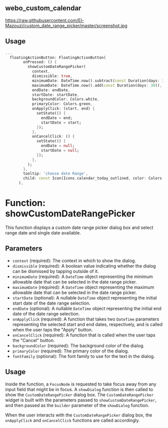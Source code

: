 ## webo_custom_calendar
https://raw.githubusercontent.com/El-Mazouzi/custom_date_range_picker/master/screenshot.jpg
## Usage

```dart
...
  floatingActionButton: FloatingActionButton(
        onPressed: () {
          showCustomDateRangePicker(
            context,
            dismissible: true,
            minimumDate: DateTime.now().subtract(const Duration(days: 30)),
            maximumDate: DateTime.now().add(const Duration(days: 30)),
            endDate: endDate,
            startDate: startDate,
            backgroundColor: Colors.white,
            primaryColor: Colors.green,
            onApplyClick: (start, end) {
              setState(() {
                endDate = end;
                startDate = start;
              });
            },
            onCancelClick: () {
              setState(() {
                endDate = null;
                startDate = null;
              });
            },
          );
        },
        tooltip: 'choose date Range',
        child: const Icon(Icons.calendar_today_outlined, color: Colors.white),
      ),
```

# Function: showCustomDateRangePicker

This function displays a custom date range picker dialog box and select range date and single date available.

## Parameters

- `context` (required): The context in which to show the dialog.
- `dismissible` (required): A boolean value indicating whether the dialog can be dismissed by tapping outside of it.
- `minimumDate` (required): A `DateTime` object representing the minimum allowable date that can be selected in the date range picker.
- `maximumDate` (required): A `DateTime` object representing the maximum allowable date that can be selected in the date range picker.
- `startDate` (optional): A nullable `DateTime` object representing the initial start date of the date range selection.
- `endDate` (optional): A nullable `DateTime` object representing the initial end date of the date range selection.
- `onApplyClick` (required): A function that takes two `DateTime` parameters representing the selected start and end dates, respectively, and is called when the user taps the "Apply" button.
- `onCancelClick` (required): A function that is called when the user taps the "Cancel" button.
- `backgroundColor` (required): The background color of the dialog.
- `primaryColor` (required): The primary color of the dialog.
- `fontFamily` (optional): The font family to use for the text in the dialog.

## Usage

Inside the function, a `FocusNode` is requested to take focus away from any input field that might be in focus. A `showDialog` function is then called to show the `CustomDateRangePicker` dialog box. The `CustomDateRangePicker` widget is built with the parameters passed to `showCustomDateRangePicker`, and then passed as the `builder` parameter of the `showDialog` function.

When the user interacts with the `CustomDateRangePicker` dialog box, the `onApplyClick` and `onCancelClick` functions are called accordingly.

